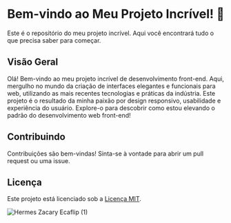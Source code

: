 # Bem-vindo ao Meu Projeto Incrível! 🚀

Este é o repositório do meu projeto incrível. Aqui você encontrará tudo o que precisa saber para começar.

## Visão Geral

Olá! Bem-vindo ao meu projeto incrível de desenvolvimento front-end. Aqui, mergulho no mundo da criação de interfaces elegantes e funcionais para web, utilizando as mais recentes tecnologias e práticas da indústria. Este projeto é o resultado da minha paixão por design responsivo, usabilidade e experiência do usuário. Explore-o para descobrir como estou elevando o padrão do desenvolvimento web front-end!

## Contribuindo

Contribuições são bem-vindas! Sinta-se à vontade para abrir um pull request ou uma issue.

## Licença

Este projeto está licenciado sob a [Licença MIT](LICENSE).


![Hermes Zacary Ecaflip (1)](https://github.com/Hermes-Ecaflip/Hermes-Ecaflip/assets/166053159/6f3246cb-e850-4335-8757-8f96500d4198)
